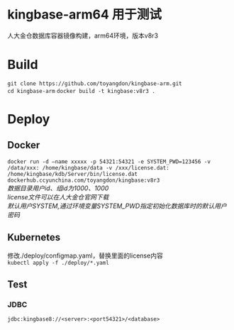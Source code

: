 # kingbase-arm64 用于测试
人大金仓数据库容器镜像构建，arm64环境，版本v8r3
# Build
`git clone https://github.com/toyangdon/kingbase-arm.git`  
`cd kingbase-arm`
`docker build -t kingbase:v8r3 .`
# Deploy
## Docker
`docker run -d –name xxxxx -p 54321:54321 -e SYSTEM_PWD=123456 -v /data/xxx: /home/kingbase/data -v /xxx/license.dat: /home/kingbase/kdb/Server/bin/license.dat dockerhub.ccyunchina.com/toyangdon/kingbase:v8r3`  
*数据目录用户id、组id为1000、1000*  
*license文件可以在人大金仓官网下载*  
*默认用户SYSTEM,通过环境变量SYSTEM_PWD指定初始化数据库时的默认用户密码*  
## Kubernetes
修改./deploy/configmap.yaml，替换里面的license内容  
`kubectl apply -f ./deploy/*.yaml`
## Test
### JDBC
`jdbc:kingbase8://<server>:<port54321>/<database>`
